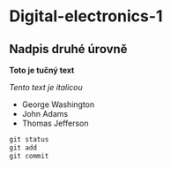 # Digital-electronics-1

## Nadpis druhé úrovně

**Toto je tučný text**

*Tento text je italicou*

- George Washington
- John Adams
- Thomas Jefferson

```vhdl
git status
git add
git commit
```
